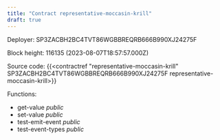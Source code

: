 ```yaml
---
title: "Contract representative-moccasin-krill"
draft: true
---
```

Deployer: SP3ZACBH2BC4TVT86WGBBREQRB666B990XJ24275F


 



Block height: 116135 (2023-08-07T18:57:57.000Z)

Source code: {{<contractref "representative-moccasin-krill" SP3ZACBH2BC4TVT86WGBBREQRB666B990XJ24275F representative-moccasin-krill>}}

Functions:

* get-value _public_
* set-value _public_
* test-emit-event _public_
* test-event-types _public_
